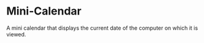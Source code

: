 # Mini-Calendar
A mini calendar that displays the current date of the computer on which it is viewed.
